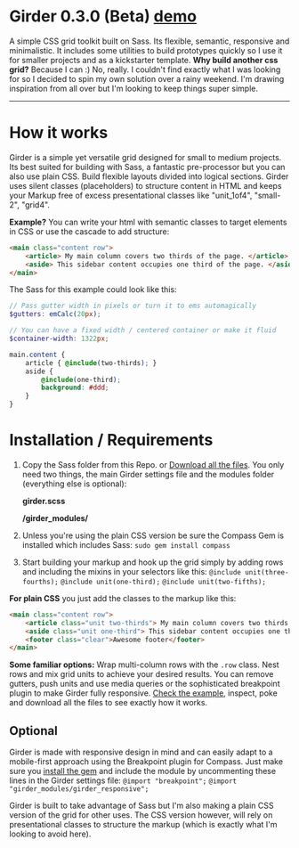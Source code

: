 Girder 0.3.0 (Beta) [demo](http://comfypixel.com/Girder/)
====================

A simple CSS grid toolkit built on Sass. Its flexible, semantic, responsive and minimalistic. It includes some utilities to build prototypes quickly so I use it for smaller projects and as a kickstarter template.
**Why build another css grid?** Because I can :) No, really. I couldn't find exactly what I was looking for so I decided to spin my own solution over a rainy weekend. I'm drawing inspiration from all over but I'm looking to keep things super simple.

---

# How it works
Girder is a simple yet versatile grid designed for small to medium projects. Its best suited for building with Sass, a fantastic pre-processor but you can also use plain CSS. Build flexible layouts divided into logical sections. Girder uses silent classes (placeholders) to structure content in HTML and keeps your Markup free of excess presentational classes like "unit_1of4", "small-2", "grid4".

**Example?**
You can write your html with semantic classes to target elements in CSS or use the cascade to add structure:
```HTML
<main class="content row">
	<article> My main column covers two thirds of the page. </article>
	<aside> This sidebar content occupies one third of the page. </aside>
</main>
```
The Sass for this example could look like this:
``` SCSS
// Pass gutter width in pixels or turn it to ems automagically
$gutters: emCalc(20px);

// You can have a fixed width / centered container or make it fluid
$container-width: 1322px;

main.content {
	article { @include(two-thirds); }
	aside {
		@include(one-third);
		background: #ddd;
	}
}
```

# Installation / Requirements
1. Copy the Sass folder from this Repo. or [Download all the files](http://comfypixel.com/Girder/girder_package_v03.zip). You only need two things, the main Girder settings file and the modules folder (everything else is optional):

	**girder.scss**

	**/girder_modules/**

2. Unless you're using the plain CSS version be sure the Compass Gem is installed which includes Sass: ```sudo gem install compass```
3. Start building your markup and hook up the grid simply by adding rows and including the mixins in your selectors like this:
``` @include unit(three-fourths); ```
``` @include unit(one-third); ```
``` @include unit(two-fifths); ```

**For plain CSS** you just add the classes to the markup like this:
```HTML
<main class="content row">
	<article class="unit two-thirds"> My main column covers two thirds of the page. </article>
	<aside class="unit one-third"> This sidebar content occupies one third of the page. </aside>
	<footer class="clear">Awesome footer</footer>
</main>
```

**Some familiar options:** Wrap multi-column rows with the ```.row``` class. Nest rows and mix grid units to achieve your desired results. You can remove gutters, push units and use media queries or the sophisticated breakpoint plugin to make Girder fully responsive. [Check the example](http://comfypixel.com/Girder/), inspect, poke and download all the files to see exactly how it works.

## Optional
Girder is made with responsive design in mind and can easily adapt to a mobile-first approach using the Breakpoint plugin for Compass. Just make sure you [install the gem](http://rubygems.org/gems/breakpoint) and include the module by uncommenting these lines in the Girder settings file:
```@import "breakpoint";```
```@import "girder_modules/girder_responsive";```

Girder is built to take advantage of Sass but I'm also making a plain CSS version of the grid for other uses. The CSS version however, will rely on presentational classes to structure the markup (which is exactly what I'm looking to avoid here).
